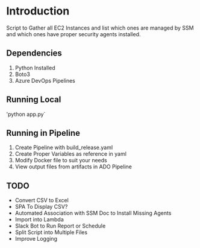# Introduction

Script to Gather all EC2 Instances and list which ones are managed by SSM and which ones have proper security agents installed.

## Dependencies

1. Python Installed
2. Boto3
3. Azure DevOps Pipelines

## Running Local

'python app.py`

## Running in Pipeline

1. Create Pipeline with build_release.yaml
2. Create Proper Variables as reference in yaml
3. Modify Docker file to suit your needs
4. View output files from artifacts in ADO Pipeline

## TODO

* Convert CSV to Excel
* SPA To Display CSV?
* Automated Association with SSM Doc to Install Missing Agents
* Import into Lambda
* Slack Bot to Run Report or Schedule
* Split Script into Multiple Files
* Improve Logging
